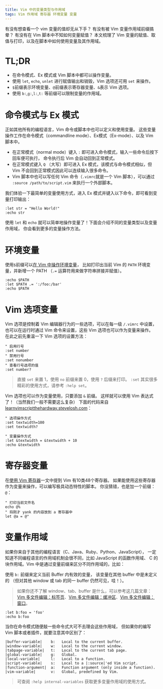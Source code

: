 ```yaml
---
title: Vim 中的变量类型与作用域
tags: Vim 作用域 寄存器 环境变量 变量
---
```


有没有想查看一个 vim 变量的值却无从下手？
有没有被 Vim 变量作用域前缀搞晕？
有没有在 Vim 脚本中不知如何变量赋值？
本文梳理了 Vim 变量的赋值、取值与打印，以及在脚本中如何使用变量及其作用域。

# TL;DR

* 在命令模式、Ex 模式或 Vim 脚本中都可以操作变量。
* 使用 `let`, `echo`, `unlet` 进行赋值输出和销毁，Vim 选项还可用 `set` 来操作。
* `$`前缀表示环境变量、`@`前缀表示寄存器变量、`&`表示 Vim 选项。
* 使用 `b:`,`g:`,`l:`,`t:` 等前缀可以限制变量的作用域。

<!--more-->

# 命令模式与 Ex 模式

正如其他所有的编程语言，Vim 命令或脚本中也可以定义和使用变量。
这些变量操作工作在命令模式（commandline mode）、Ex模式（Ex-mode）、以及 Vim 脚本中。

* 在正常模式（normal mode）键入 `:` 即可进入命令模式，输入一些命令后按下回车便可执行，
命令执行后 Vim 会自动回到正常模式。
* 在正常模式键入 `Q` （大写）即可进入 Ex 模式，该模式与命令模式相似，但 Vim 不会回到正常模式因此可以连续输入很多命令。
* Vim 脚本中也可以写任何 Vim 命令（`.vimrc`就是一个 Vim 脚本），可以通过 `:source /path/to/script.vim` 来执行一个外部脚本。

我们体验一下最简单的变量使用方式，进入 Ex 模式并键入以下命令，即可看到变量打印输出：

```vim
:let str = "Hello World!"
:echo str
```

使用 `let` 和 `echo` 就可以简单地操作变量了！下面会介绍不同的变量类型以及变量作用域，
你会看到更多的变量操作方法。

# 环境变量

使用`$`前缀可以[在 Vim 中操作环境变量][env-var]，
比如打印出当前 Vim 的 `PATH` 环境变量，并新增一个 PATH
（`.=` 运算符用来做字符串拼接并赋值）。

```vim
:echo $PATH
:let $PATH .= ':/foo:/bar'
:echo $PATH
```

#  Vim 选项变量

Vim 选项是控制着 Vim 编辑器行为的一些选项，可以在每一级 `/.vimrc` 中设置，
也可以在运行时通过 Vim 命令来设置，这些 Vim 选项也可以作为变量来操作。
在此之前先重温一下 Vim 选项的设置方法：

```vim
" 启用行号
:set number
" 禁用行号
:set nonumber
" 查看行号选项的值
:set number?
```

> 直接 `set` 来置 1，使用 `no` 前缀来置 0，使用 `?` 后缀来打印。
> `:set` 其实很多精彩的使用方式，请参考 `:help set`。

Vim 选项也可以作为变量使用，只要添加 `&` 前缀。
这样就可以使用 Vim 表达式了！（当然我们一般不需要这么复杂）
下面的代码来自[learnvimscriptthehardway.stevelosh.com][stevelosh]：

```vim
" 选项操作方式
:set textwidth=100
:set textwidth?

" 变量操作方式
:let &textwidth = &textwidth + 10
:echo &textwidth
```

# 寄存器变量

在[使用 Vim 寄存器](/2016/07/25/vim-registers.html)一文中提到 Vim 有10类48个寄存器。
如果能使用这些寄存器作为变量来操作，可以编写极具动态特性的脚本。
你没猜错，也是加一个前缀：`@`：

```vim
" 打印当前文件名
echo @%
" 将刚才 yank 的内容放到 a 寄存器中
let @a = @"
```

# 变量作用域

如果你来自于其他的编程语言（C、Java、Ruby、Python、JavaScript），
一定知道不同编程语言的作用域机制会很不同，比如 JavaScript 的函数作用域、
C 的块作用域。Vim 中是通过变量前缀来区分不同作用域的，比如：

使用 `b:` 前缀来定义当前 Buffer 内有效的变量，
该变量在其他 buffer 中是未定义的
（但对其他 window 或 tab 的同一 buffer 仍然可见，哇！）。

> 如果你还不了解 window、tab、buffer 是什么，可以参考这几篇文章：
> [Vim 多文件编辑：标签页][vim-tab]、[Vim 多文件编辑：缓冲区][vim-buffer]、[Vim 多文件编辑：窗口][vim-window]。

```vim
:let b:foo = 'foo'
:echo b:foo
```

当你在命令模式随便敲一些命令式大可不去理会这些作用域，
但如果你的编写 Vim 脚本或者插件，就要注意其中区别了：

```
|buffer-variable|    b:	  Local to the current buffer.
|window-variable|    w:	  Local to the current window.
|tabpage-variable|   t:	  Local to the current tab page.
|global-variable|    g:	  Global.
|local-variable|     l:	  Local to a function.
|script-variable|    s:	  Local to a |:source|'ed Vim script.
|function-argument|  a:	  Function argument (only inside a function).
|vim-variable|       v:	  Global, predefined by Vim.
```

> 可查阅 `:help internal-variables` 获取更多变量作用域的使用方式。

[stevelosh]: http://learnvimscriptthehardway.stevelosh.com/chapters/19.html
[env-var]: http://vim.wikia.com/wiki/Environment_variables
[vim-tab]: http://vim.wikia.com/wiki/Using_tab_pages
[vim-window]: /2015/11/14/vim-window.html
[vim-buffer]: /2015/11/17/vim-buffer.html
[vim-tab]: /2015/11/12/vim-tabpage.html
